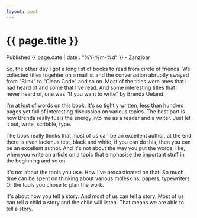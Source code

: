 ```yaml
---
layout: post
---
```


{{ page.title }}
================

<p class="meta">Published {{ page.date | date : "%Y-%m-%d" }}</span> - Zanzibar</p>

So, the other day I got a long list of books to read from circle of friends. We collected titles togehter on a maillist and the conversation abruptly swayed from "Blink" to "Clean Code" and so on. Most of the titles were ones that I had heard of and some that I've read. And some interesting titles that I never heard of, one was "If you want to write" by Brenda Ueland.

I'm at lost of words on this book. It's so tightly written, less than hundred pages yet full of interesting discussion on various topics. The best part is how Brenda really fuels the energy into me as a reader and a writer. Just let it out, write, scribble, type. 

The book really thinks that most of us can be an excellent author, at the end there is even lackmus test, black and white, if you can do this, then you can be an excellent author. And it's not about the way you put the words, like, when you write an article on a topic that emphasise the important stuff in the beginning and so on. 

It's not about the tools you use. How I've procastinated on that! So much time can be spent on thinking about various moleskins, papers, typewriters. Or the tools you chose to plan the work. 

It's about how you tell a story. And most of us can tell a story. Most of us can tell a child a story and the child will listen. That means we are able to tell a story.